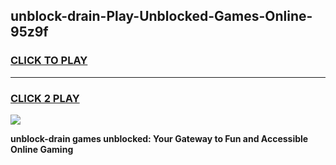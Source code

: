 
## unblock-drain-Play-Unblocked-Games-Online-95z9f
<h3>
<a href="https://premium76.site?title=unblock-drain&ref=25A">CLICK TO PLAY</a></h3>
<hr>

<h3>
<a href="https://premium76.site?title=unblock-drain&ref=25A">CLICK 2 PLAY</a>
  
</h3>

<a href="https://premium76.site?title=unblock-drain&ref=25A"><img src="https://clearcache.store/games.png"></a>


**unblock-drain games unblocked: Your Gateway to Fun and Accessible Online Gaming**
